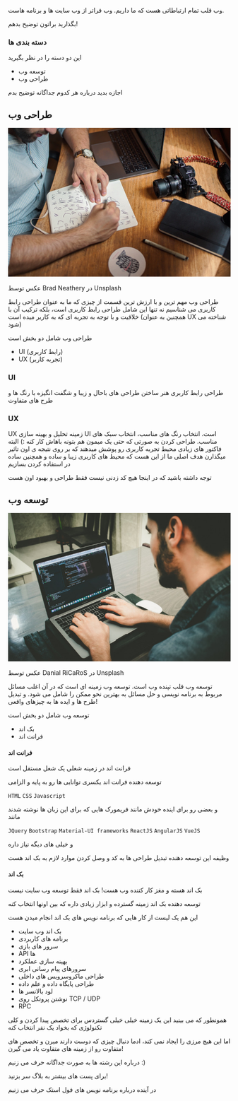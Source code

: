 وب قلب تمام ارتباطاتی هست که ما داریم.
وب فراتر از وب سایت ها و برنامه هاست.

بگذارید براتون توضیح بدهم!

### دسته بندی ها
این دو دسته را در نظر بگیرید

* توسعه وب
* طراحی وب

اجازه بدید درباره هر کدوم جداگانه توضیح بدم

## طراحی وب
![طراح وب](../webdesigner.jpg)

عکس توسط Brad Neathery در Unsplash

طراحی وب مهم ترین و با ارزش ترین قسمت از چیزی که ما به عنوان طراحی رابط کاربری می شناسیم
نه تنها این شامل طراحی رابط کاربری است، بلکه ترکیب آن با خلاقیت و با توجه به تجربه ای که به کاربر میده است (همچنین به عنوان UX شناخته می شود)

طراحی وب شامل دو بخش است

* UI (رابط کاربری)
* UX (تجربه کاربر)

### UI
طراحی رابط کاربری هنر ساختن طراحی های باحال و زیبا و شگفت انگیزه با رنگ ها و طرح های متفاوت

### UX
UX زمینه تحلیل و بهینه سازی UI است.
انتخاب رنگ های مناسب، انتخاب سبک های مناسب. طراحی کردن به صورتی که حتی یک میمون هم بتونه باهاش کار کنه :)
البته فاکتور های زیادی محیط تجربه کاربری رو پوشش میدهند که بر روی نتیجه ی اون تاثیر میگذارن
هدف اصلی ما از این هست که محیط های کاربری زیبا و ساده و همچنین ساده در استفاده کردن بسازیم

توجه داشته باشید که در اینجا هیچ کد زدنی نیست فقط طراحی و بهبود اون هست

## توسعه وب

![توسعه دهنده وب](../webdeveloper.jpg)

عکس توسط Danial RiCaRoS در Unsplash

توسعه وب قلب تپنده وب است.
توسعه وب زمینه ای است که در آن اغلب مسائل مربوط به برنامه نویسی و حل مسائل به بهترین نحو ممکن را شامل می شود. و تبدیل طرح ها و ایده ها به چیزهای واقعی!

توسعه وب شامل دو بخش است

* بک اند
* فرانت اند

#### فرانت اند

فرانت اند در زمینه شغلی یک شغل مستقل است

توسعه دهنده فرانت اند یکسری توانایی ها رو به پایه و الزامی

`HTML` `CSS` `Javascript`

 و بعضی رو برای اینده خودش مانند فریمورک هایی که برای این زبان ها نوشته شدند مانند

`JQuery` `Bootstrap` `Material-UI frameworks` `ReactJS‍` `AngularJS` `VueJS`

و خیلی  های دیگه نیاز داره

وظیفه این توسعه دهنده تبدیل طراحی ها به کد و وصل کردن موارد لازم به بک اند هست

#### بک اند

بک اند هسته و مغز کار کننده وب هست!
بک اند فقط توسعه وب سایت نیست

توسعه دهنده بک اند زمینه گسترده و ابزار زیادی داره که بین اونها انتخاب کنه

این هم یک لیست از کار هایی که برنامه نویس های بک اند انجام میدن هست

* بک اند وب سایت
* برنامه های کاربردی
* سرور های بازی
* API ها
* بهینه سازی عملکرد
* سرورهای پیام رسانی ابری
* طراحی ماکروسرویس های داخلی
* طراحی پایگاه داده و علم داده
* لود بالانسر ها
* نوشتن پروتکل روی TCP / UDP 
* RPC

همونطور که می بینید این یک زمینه خیلی خیلی گستردس برای تخصص پیدا کردن و کلی تکنولوژی که بخواد یک نفر انتخاب کنه

اما این هیچ مرزی را ایجاد نمی کند، ادما دنبال چیزی که دوست دارند میرن و تخصص های متفاوت رو از زمینه های متفاوت یاد می گیرن!

درباره این رشته ها به صورت جداگانه حرف می زنیم :)

برای پست های بیشتر به بلاگ سر بزنید!

در آینده درباره برنامه نویس های فول استک حرف می زنیم